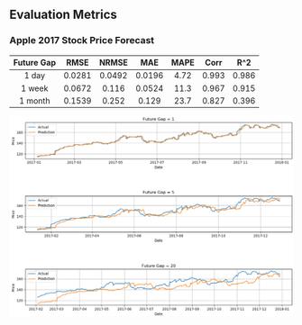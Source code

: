 ## Evaluation Metrics

### Apple 2017 Stock Price Forecast

| Future Gap | RMSE | NRMSE | MAE | MAPE | Corr | R^2  |
| :--------: | :--: | :--: | :--: | :--: | :--: | :--: |
| 1 day      | 0.0281 | 0.0492 | 0.0196 | 4.72 | 0.993 | 0.986 |
| 1 week     | 0.0672 | 0.116 | 0.0524 | 11.3 | 0.967 | 0.915 |
| 1 month    | 0.1539 | 0.252 | 0.129 | 23.7 | 0.827 | 0.396 |

![Future Gap](https://github.com/ahmedhamdi96/ML4T/blob/master/results/future_gap_test.png)